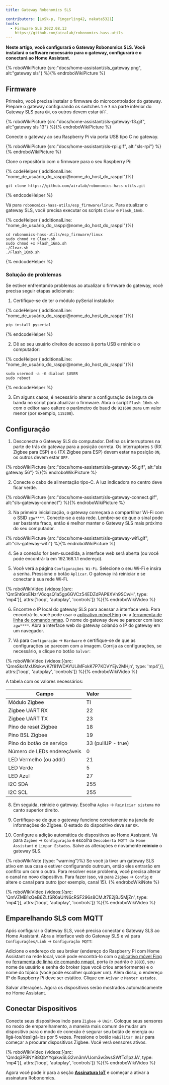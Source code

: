 ```yaml
---
title: Gateway Robonomics SLS

contributors: [LoSk-p, Fingerling42, nakata5321]
tools:
  - Firmware SLS 2022.08.13
    https://github.com/airalab/robonomics-hass-utils
---
```


**Neste artigo, você configurará o Gateway Robonomics SLS. Você instalará o software necessário para o gateway, configurará e o conectará ao Home Assistant.**

{% roboWikiPicture {src:"docs/home-assistant/sls_gateway.png", alt:"gateway sls"} %}{% endroboWikiPicture %}

## Firmware

Primeiro, você precisa instalar o firmware do microcontrolador do gateway. Prepare o gateway configurando os switches `1` e `3` na parte inferior do Gateway SLS para `ON`, os outros devem estar `OFF`.

{% roboWikiPicture {src:"docs/home-assistant/sls-gateway-13.gif", alt:"gateway sls 13"} %}{% endroboWikiPicture %}

Conecte o gateway ao seu Raspberry Pi via porta USB tipo C no gateway.

{% roboWikiPicture {src:"docs/home-assistant/sls-rpi.gif", alt:"sls-rpi"} %}{% endroboWikiPicture %}

Clone o repositório com o firmware para o seu Raspberry Pi:

{% codeHelper { additionalLine: "nome_de_usuário_do_rasppi@nome_do_host_do_rasppi"}%}

```shell
git clone https://github.com/airalab/robonomics-hass-utils.git
```

{% endcodeHelper %}

Vá para `robonomics-hass-utils/esp_firmware/linux`. Para atualizar o gateway SLS, você precisa executar os scripts `Clear` e `Flash_16mb`.

{% codeHelper { additionalLine: "nome_de_usuário_do_rasppi@nome_do_host_do_rasppi"}%}

```shell
cd robonomics-hass-utils/esp_firmware/linux
sudo chmod +x Clear.sh
sudo chmod +x Flash_16mb.sh
./Clear.sh
./Flash_16mb.sh
```

{% endcodeHelper %}

### Solução de problemas

Se estiver enfrentando problemas ao atualizar o firmware do gateway, você precisa seguir etapas adicionais:

1. Certifique-se de ter o módulo pySerial instalado:

{% codeHelper { additionalLine: "nome_de_usuário_do_rasppi@nome_do_host_do_rasppi"}%}

```shell
pip install pyserial
```

{% endcodeHelper %}

2. Dê ao seu usuário direitos de acesso à porta USB e reinicie o computador:

{% codeHelper { additionalLine: "nome_de_usuário_do_rasppi@nome_do_host_do_rasppi"}%}

```shell
sudo usermod -a -G dialout $USER
sudo reboot
```

{% endcodeHelper %}


3. Em alguns casos, é necessário alterar a configuração de largura de banda no script para atualizar o firmware. Abra o script `Flash_16mb.sh` com o editor `nano` ealtere o parâmetro de baud de `921600` para um valor menor (por exemplo, `115200`).

## Configuração

1. Desconecte o Gateway SLS do computador. Defina os interruptores na parte de trás do gateway para a posição correta. Os interruptores `5` (RX Zigbee para ESP) e `6` (TX Zigbee para ESP) devem estar na posição `ON`, os outros devem estar `OFF`.

{% roboWikiPicture {src:"docs/home-assistant/sls-gateway-56.gif", alt:"sls gateway 56"} %}{% endroboWikiPicture %}

2. Conecte o cabo de alimentação tipo-C. A luz indicadora no centro deve ficar verde.

{% roboWikiPicture {src:"docs/home-assistant/sls-gateway-connect.gif", alt:"sls-gateway-connect"} %}{% endroboWikiPicture %}

3. Na primeira inicialização, o gateway começará a compartilhar Wi-Fi com o SSID `zgw****`. Conecte-se a esta rede. Lembre-se de que o sinal pode ser bastante fraco, então é melhor manter o Gateway SLS mais próximo do seu computador.

{% roboWikiPicture {src:"docs/home-assistant/sls-gateway-wifi.gif", alt:"sls-gateway-wifi"} %}{% endroboWikiPicture %}

4. Se a conexão for bem-sucedida, a interface web será aberta (ou você pode encontrá-la em 192.168.1.1 endereço).

5. Você verá a página `Configurações Wi-Fi`. Selecione o seu Wi-Fi e insira a senha. Pressione o botão `Aplicar`. O gateway irá reiniciar e se conectar à sua rede Wi-Fi.

{% roboWikiVideo {videos:[{src: 'QmSht6roENzrV6oqsQ1a5gp6GVCz54EDZdPAP8XVh9SCwH', type: 'mp4'}], attrs:['loop', 'autoplay', 'controls']} %}{% endroboWikiVideo %}

6. Encontre o IP local do gateway SLS para acessar a interface web. Para encontrá-lo, você pode usar o [aplicativo móvel Fing](https://www.fing.com/products) ou a [ferramenta de linha de comando nmap](https://vitux.com/find-devices-connected-to-your-network-with-nmap/). O nome do gateway deve se parecer com isso: `zgw****`. Abra a interface web do gateway colando o IP do gateway em um navegador.

7. Vá para `Configuração` -> `Hardware` e certifique-se de que as configurações se parecem com a imagem. Corrija as configurações, se necessário, e clique no botão `Salvar`:

{% roboWikiVideo {videos:[{src: 'QmeSksMxU9xkvvK7f81WDAYULiMFokK7P7KDVYEjv2MHjn', type: 'mp4'}], attrs:['loop', 'autoplay', 'controls']} %}{% endroboWikiVideo %}

A tabela com os valores necessários:

| Campo                    | Valor              |
|--------------------------|:-------------------|
| Módulo Zigbee            | TI                 |
| Zigbee UART RX           | 22                 |
| Zigbee UART TX           | 23                 |
| Pino de reset Zigbee     | 18                 |
| Pino BSL Zigbee          | 19                 |
| Pino do botão de serviço | 33 (pullUP - true) |
| Número de LEDs endereçáveis | 0               |
| LED Vermelho (ou addr)   | 21                 |
| LED Verde                | 5                  |
| LED Azul                 | 27                 |
| I2C SDA                  | 255                |
| I2C SCL                  | 255                |

8. Em seguida, reinicie o gateway. Escolha `Ações` -> `Reiniciar sistema` no canto superior direito.

9. Certifique-se de que o gateway funcione corretamente na janela de informações do Zigbee. O estado do dispositivo deve ser `OK`.

10. Configure a adição automática de dispositivos ao Home Assistant. Vá para `Zigbee` -> `Configuração` e escolha `Descoberta MQTT do Home Assistant` e `Limpar Estados`. Salve as alterações e novamente **reinicie** o gateway SLS.

{% roboWikiNote {type: "warning"}%} Se você já tiver um gateway SLS ativo em sua casa e estiver configurando outroum, então eles entrarão em conflito um com o outro. Para resolver esse problema, você precisa alterar o canal no novo dispositivo. Para fazer isso, vá para `Zigbee` -> `Config` e altere o canal para outro (por exemplo, canal 15). {% endroboWikiNote %}

{% roboWikiVideo {videos:[{src: 'QmVZMB1xQeB6ZLfSR6aUrN6cRSF296s8CMJt7E2jBJ5MjZn', type: 'mp4'}], attrs:['loop', 'autoplay', 'controls']} %}{% endroboWikiVideo %}

## Emparelhando SLS com MQTT

Após configurar o Gateway SLS, você precisa conectar o Gateway SLS ao Home Assistant. Abra a interface web do Gateway SLS e vá para `Configurações/Link` -> `Configuração MQTT`:

Adicione o endereço do seu broker (endereço do Raspberry Pi com Home Assistant na rede local, você pode encontrá-lo com o [aplicativo móvel Fing](https://www.fing.com/products) ou [ferramenta de linha de comando nmap](https://vitux.com/find-devices-connected-to-your-network-with-nmap/)), porta (o padrão é `1883`), seu nome de usuário e senha do broker (que você criou anteriormente) e o nome do tópico (você pode escolher qualquer um). Além disso, o endereço IP do Raspberry Pi deve ser estático. Clique em `Ativar` e `Manter estados`.

Salvar alterações. Agora os dispositivos serão mostrados automaticamente no Home Assistant.

## Conectar Dispositivos

Conecte seus dispositivos indo para `Zigbee` -> `Unir`. Coloque seus sensores no modo de emparelhamento, a maneira mais comum de mudar um dispositivo para o modo de conexão é segurar seu botão de energia ou ligá-los/desligá-los por 5 vezes. Pressione o botão `Habilitar Unir` para começar a procurar dispositivos Zigbee. Você verá sensores ativos.

{% roboWikiVideo {videos:[{src: 'Qmdq3PBNY88QbYYqakwSLG2vn3mVUom3w3wsSWfTd1pzJA', type: 'mp4'}], attrs:['loop', 'autoplay', 'controls']} %}{% endroboWikiVideo %}

Agora você pode ir para a seção [**Assinatura IoT**](/docs/sub-activate) e começar a ativar a assinatura Robonomics.